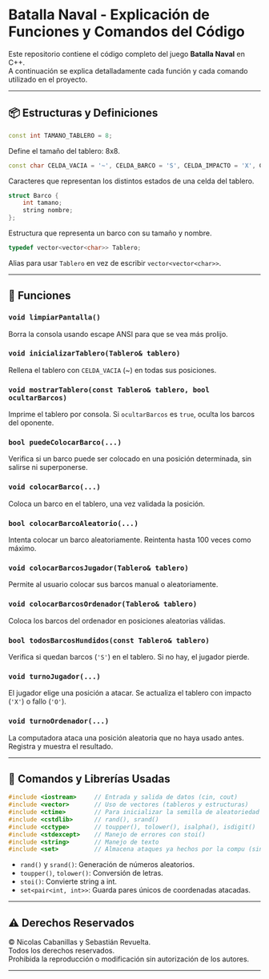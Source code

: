 
# Batalla Naval - Explicación de Funciones y Comandos del Código

Este repositorio contiene el código completo del juego **Batalla Naval** en C++.  
A continuación se explica detalladamente cada función y cada comando utilizado en el proyecto.

---

## 📦 Estructuras y Definiciones

```cpp
const int TAMANO_TABLERO = 8;
```
Define el tamaño del tablero: 8x8.

```cpp
const char CELDA_VACIA = '~', CELDA_BARCO = 'S', CELDA_IMPACTO = 'X', CELDA_FALLO = 'O';
```
Caracteres que representan los distintos estados de una celda del tablero.

```cpp
struct Barco {
    int tamano;
    string nombre;
};
```
Estructura que representa un barco con su tamaño y nombre.

```cpp
typedef vector<vector<char>> Tablero;
```
Alias para usar `Tablero` en vez de escribir `vector<vector<char>>`.

---

## 🔧 Funciones

### `void limpiarPantalla()`
Borra la consola usando escape ANSI para que se vea más prolijo.

### `void inicializarTablero(Tablero& tablero)`
Rellena el tablero con `CELDA_VACIA` (~) en todas sus posiciones.

### `void mostrarTablero(const Tablero& tablero, bool ocultarBarcos)`
Imprime el tablero por consola. Si `ocultarBarcos` es `true`, oculta los barcos del oponente.

### `bool puedeColocarBarco(...)`
Verifica si un barco puede ser colocado en una posición determinada, sin salirse ni superponerse.

### `void colocarBarco(...)`
Coloca un barco en el tablero, una vez validada la posición.

### `bool colocarBarcoAleatorio(...)`
Intenta colocar un barco aleatoriamente. Reintenta hasta 100 veces como máximo.

### `void colocarBarcosJugador(Tablero& tablero)`
Permite al usuario colocar sus barcos manual o aleatoriamente.

### `void colocarBarcosOrdenador(Tablero& tablero)`
Coloca los barcos del ordenador en posiciones aleatorias válidas.

### `bool todosBarcosHundidos(const Tablero& tablero)`
Verifica si quedan barcos (`'S'`) en el tablero. Si no hay, el jugador pierde.

### `void turnoJugador(...)`
El jugador elige una posición a atacar. Se actualiza el tablero con impacto (`'X'`) o fallo (`'O'`).

### `void turnoOrdenador(...)`
La computadora ataca una posición aleatoria que no haya usado antes. Registra y muestra el resultado.

---

## 🧠 Comandos y Librerías Usadas

```cpp
#include <iostream>     // Entrada y salida de datos (cin, cout)
#include <vector>       // Uso de vectores (tableros y estructuras)
#include <ctime>        // Para inicializar la semilla de aleatoriedad
#include <cstdlib>      // rand(), srand()
#include <cctype>       // toupper(), tolower(), isalpha(), isdigit()
#include <stdexcept>    // Manejo de errores con stoi()
#include <string>       // Manejo de texto
#include <set>          // Almacena ataques ya hechos por la compu (sin repetidos)
```

- `rand()` y `srand()`: Generación de números aleatorios.
- `toupper()`, `tolower()`: Conversión de letras.
- `stoi()`: Convierte string a int.
- `set<pair<int, int>>`: Guarda pares únicos de coordenadas atacadas.

---

## ⚠️ Derechos Reservados

© Nicolas Cabanillas y Sebastián Revuelta.  
Todos los derechos reservados.  
Prohibida la reproducción o modificación sin autorización de los autores.

---
